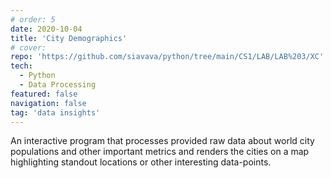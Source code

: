 ```yaml
---
# order: 5
date: 2020-10-04
title: 'City Demographics'
# cover: 
repo: 'https://github.com/siavava/python/tree/main/CS1/LAB/LAB%203/XC'
tech:
  - Python
  - Data Processing
featured: false
navigation: false
tag: 'data insights'
---
```


An interactive program that processes provided raw data about world city populations
and other important metrics and renders the cities on a map highlighting standout locations
or other interesting data-points.

